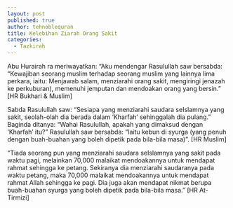 ```yaml
---
layout: post
published: true
author: tehnoblequran
title: Kelebihan Ziarah Orang Sakit
categories:
  - Tazkirah
---
```

Abu Hurairah ra meriwayatkan: “Aku mendengar Rasulullah saw bersabda: “Kewajiban seorang muslim terhadap seorang muslim yang lainnya lima perkara, iaitu: Menjawab salam, menziarahi orang sakit, mengiringi jenazah ke perkuburan), memenuhi jemputan dan mendoakan orang yang bersin.” [HR Bukhari & Muslim]

Sabda Rasulullah saw: “Sesiapa yang menziarahi saudara seIslamnya yang sakit, seolah-olah dia berada dalam ‘Kharfah’ sehinggalah dia pulang.” Baginda ditanya: “Wahai Rasulullah, apakah yang dimaksud dengan ‘Kharfah’ itu?” Rasulullah saw bersabda: “Iaitu kebun di syurga (yang penuh dengan buah-buahan yang boleh dipetik pada bila-bila masa)”. [HR Muslim]

“Tiada seorang pun yang menziarahi saudara seIslamnya yang sakit pada waktu pagi, melainkan 70,000 malaikat mendoakannya untuk mendapat rahmat sehingga ke petang. Sekiranya dia menziarahi saudaranya pada waktu petang, maka 70,000 malaikat mendoakannya untuk mendapat rahmat Allah sehingga ke pagi. Dia juga akan mendapat nikmat berupa buah-buahan syurga yang boleh dipetik pada bila-bila masa.” [HR At-Tirmizi]